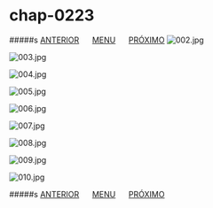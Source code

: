 # chap-0223
#####s [ANTERIOR](/chap-0222/readme.md)&nbsp;&nbsp;&nbsp;&nbsp;&nbsp;&nbsp;[MENU](/readme.md)&nbsp;&nbsp;&nbsp;&nbsp;&nbsp;&nbsp;[PRÓXIMO](/chap-0224/readme.md)
![002.jpg](002.jpg)

![003.jpg](003.jpg)

![004.jpg](004.jpg)

![005.jpg](005.jpg)

![006.jpg](006.jpg)

![007.jpg](007.jpg)

![008.jpg](008.jpg)

![009.jpg](009.jpg)

![010.jpg](010.jpg)

#####s [ANTERIOR](/chap-0222/readme.md)&nbsp;&nbsp;&nbsp;&nbsp;&nbsp;&nbsp;[MENU](/readme.md)&nbsp;&nbsp;&nbsp;&nbsp;&nbsp;&nbsp;[PRÓXIMO](/chap-0224/readme.md)
